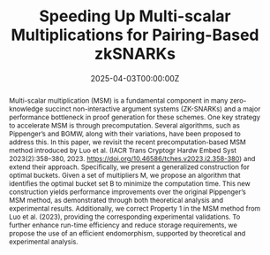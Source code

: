 ---
title: "Speeding Up Multi-scalar Multiplications for Pairing-Based zkSNARKs"
authors:
- admin
- Veronika Kuchta
- Francesco Sica
- Lei Xu

date: "2025-04-03T00:00:00Z"
doi: "10.1007/s00145-025-09540-x"

# Publication type.
# Legend: 0 = Uncategorized; 1 = Conference paper; 2 = Journal article;
# 3 = Preprint / Working Paper; 4 = Report; 5 = Book; 6 = Book section;
# 7 = Thesis; 8 = Patent
publication_types: ["2"]

# Publication name and optional abbreviated publication name.
publication: "* Journal of Cryptology*"
publication_short: ""

abstract: Multi-scalar multiplication (MSM) is a fundamental component in many zero-knowledge succinct non-interactive argument systems (ZK-SNARKs) and a major performance bottleneck in proof generation for these schemes. One key strategy to accelerate MSM is through precomputation. Several algorithms, such as Pippenger’s and BGMW, along with their variations, have been proposed to address this. In this paper, we revisit the recent precomputation-based MSM method introduced by Luo et al. (IACR Trans Cryptogr Hardw Embed Syst 2023(2):358–380, 2023. https://doi.org/10.46586/tches.v2023.i2.358-380) and extend their approach. Specifically, we present a generalized construction for optimal buckets. Given a set of multipliers M, we propose an algorithm that identifies the optimal bucket set B to minimize the computation time. This new construction yields performance improvements over the original Pippenger’s MSM method, as demonstrated through both theoretical analysis and experimental results. Additionally, we correct Property 1 in the MSM method from Luo et al. (2023), providing the corresponding experimental validations. To further enhance run-time efficiency and reduce storage requirements, we propose the use of an efficient endomorphism, supported by theoretical and experimental analysis.
---